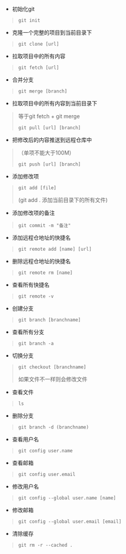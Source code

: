 * 初始化git

> `git init`

* 克隆一个完整的项目到当前目录下

> `git clone [url]`

* 拉取项目中的所有内容

> `git fetch [url]`

- 合并分支

> `git merge [branch]`

- 拉取项目中的所有内容到当前目录下

> 等于git fetch + git merge
>
> `git pull [url] [branch]`

- 把修改后的内容推送到远程仓库中

> （单项不能大于100M）
>
> `git push [url] [branch]`

- 添加修改项

> `git add [file]`
>
>  (git add . 添加当前目录下的所有文件)

- 添加修改项的备注

> `git commit -m "备注"`

- 添加远程仓地址的快捷名

> `git remote add [name] [url]`

- 删除远程仓地址的快捷名

> `git remote rm [name]`

- 查看所有快捷名

> `git remote -v`

- 创建分支

> `git branch [branchname]`

* 查看所有分支

> `git branch -a`

- 切换分支

> `git checkout [branchname]`
>
> 如果文件不一样则会修改文件

- 查看文件

> `ls`

- 删除分支

> `git branch -d (branchname)`

- 查看用户名

> `git config user.name`

- 查看邮箱

> `git config user.email`

- 修改用户名

> `git config --global user.name [name]`

- 修改邮箱

> `git config --global user.email [email]`

- 清除缓存

> `git rm -r --cached .`